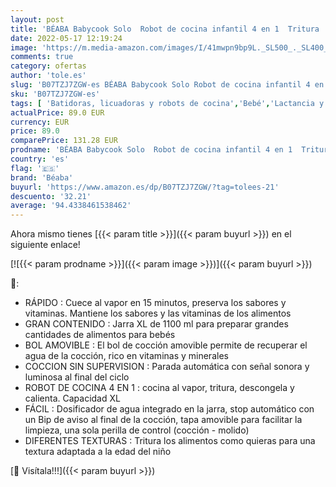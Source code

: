 ```yaml
---
layout: post
title: 'BÉABA Babycook Solo  Robot de cocina infantil 4 en 1  Tritura  cocina y cuece al vapor  Cocción rápida  Comida casera y deliciosa para bebés y niños  Comida variada para tu bebé  Negro'
date: 2022-05-17 12:19:24
image: 'https://m.media-amazon.com/images/I/41mwpn9bp9L._SL500_._SL400_.jpg'
comments: true
category: ofertas
author: 'tole.es'
slug: 'B07TZJ7ZGW-es BÉABA Babycook Solo Robot de cocina infantil 4 en 1...'
sku: 'B07TZJ7ZGW-es'
tags: [ 'Batidoras, licuadoras y robots de cocina','Bebé','Lactancia y alimentación','Robots de cocina','babycook','bebé','bebés','béaba','🇪🇸', ]
actualPrice: 89.0 EUR
currency: EUR
price: 89.0
comparePrice: 131.28 EUR
prodname: 'BÉABA Babycook Solo  Robot de cocina infantil 4 en 1  Tritura  cocina y cuece al vapor  Cocción rápida  Comida casera y deliciosa para bebés y niños  Comida variada para tu bebé  Negro'
country: 'es'
flag: '🇪🇸'
brand: 'Béaba'
buyurl: 'https://www.amazon.es/dp/B07TZJ7ZGW/?tag=tolees-21'
descuento: '32.21'
average: '94.4338461538462'
---
```


Ahora mismo tienes [{{< param title >}}]({{< param buyurl >}}) en el siguiente enlace!

[![{{< param prodname >}}]({{< param image >}})]({{< param buyurl >}})

🔎:

- RÁPIDO : Cuece al vapor en 15 minutos, preserva los sabores y vitaminas. Mantiene los sabores y las vitaminas de los alimentos
- GRAN CONTENIDO : Jarra XL de 1100 ml para preparar grandes cantidades de alimentos para bebés
- BOL AMOVIBLE : El bol de cocción amovible permite de recuperar el agua de la cocción, rico en vitaminas y minerales
- COCCION SIN SUPERVISION : Parada automática con señal sonora y luminosa al final del ciclo
- ROBOT DE COCINA 4 EN 1 : cocina al vapor, tritura, descongela y calienta. Capacidad XL
- FÁCIL : Dosificador de agua integrado en la jarra, stop automático con un Bip de aviso al final de la cocción, tapa amovible para facilitar la limpieza, una sola perilla de control (cocción - molido)
- DIFERENTES TEXTURAS : Tritura los alimentos como quieras para una textura adaptada a la edad del niño

[🛒 Visítala!!!]({{< param buyurl >}})
